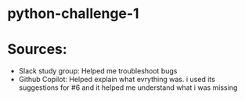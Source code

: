 # python-challenge-1

# Sources: 
* Slack study group:
  Helped me troubleshoot bugs
* Github Copilot:
  Helped explain what evrything was. i used its suggestions for #6 and it helped me understand what i was missing
